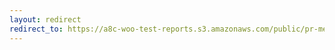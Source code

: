 ```yaml
---
layout: redirect
redirect_to: https://a8c-woo-test-reports.s3.amazonaws.com/public/pr-merge/39966/e2e/index.html
---
```

